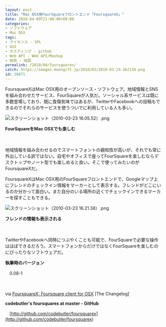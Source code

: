 ```yaml
---
layout: post
title: "Mac OSX用FourSquareフロントエンド「FoursquareX」"
date: 2010-04-09T21:00:00+09:00
categories:
- ソフトウェア
- Mac OSX
tags: 
- ライセンス - GPL
- GUI
- ホスティング - github
- Web API - Web API/Mashup
- 技術 - 地図
permalink: /2010/04/foursquarex/
catch: https://images.moongift.jp/2010/03/2010-03-23-162138.png
id: 20871
---
```

FoursquareXはMac OSX用のオープンソース・ソフトウェア。地域情報とSNSを組み合わせたサービス、FourSquareが人気だ。ソーシャル系サービスは既に多数登場しており、既に食傷気味ではあるが、TwitterやFacebookへの投稿もできるのでそれらのサービスを使うついでに利用している人も多い。

  

![スクリーンショット（2010-03-23 16.05.52）.png](https://images.moongift.jp/2010/03/2010-03-23-160552.png)  
  
**FourSquareをMac OSXでも楽しむ**

  

　

  

地域情報を組み合わせるのでスマートフォントの親和性が高いが、それでも常に外出している訳ではない。自宅やオフィスで座ってFourSquareを楽しむならデスクトップやノート型でも楽しめると良い。そこで使ってみたいのがFoursquareXだ。

  
<!--more-->

FoursquareXはMac OSX用のFourSquareフロントエンドで、Googleマップ上にフレンドのチェックイン情報をマーカーとして表示する。フレンドがどこにいるのか分かって面白い。また自分のいる場所の近くでチェックインできるマーカーを探すこともできる。

  

![スクリーンショット（2010-03-23 16.21.38）.png](https://images.moongift.jp/2010/03/2010-03-23-162138.png)  
  
**フレンドの情報も表示される**

  

　

  

TwitterやFacebookへ同時につぶやくことも可能で、FourSquareで必要な操作はほぼできるだろう。スマートフォンからだけではなくFourSquareを楽しむのにぴったりなソフトウェアだ。

  

**執筆時のバージョン**  
  
　0.08-1

  

　

  

via [FoursquareX: Foursquare client for OSX](http://) [The Changelog]

  

**codebutler's foursquarex at master - GitHub**  
  
　[http://github.com/codebutler/foursquarex](http://github.com/codebutler/foursquarex)

  

